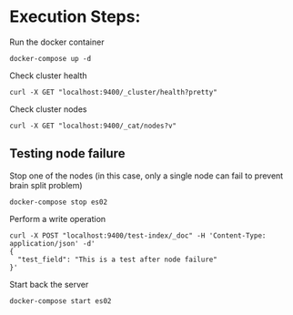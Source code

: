 # Execution Steps:

Run the docker container
```
docker-compose up -d
```

Check cluster health
```
curl -X GET "localhost:9400/_cluster/health?pretty"
```

Check cluster nodes
```
curl -X GET "localhost:9400/_cat/nodes?v"
```

## Testing node failure

Stop one of the nodes (in this case, only a single node can fail to prevent brain split problem)
```
docker-compose stop es02 
```
Perform a write operation
```
curl -X POST "localhost:9400/test-index/_doc" -H 'Content-Type: application/json' -d'
{
  "test_field": "This is a test after node failure"
}'
```

Start back the server
```
docker-compose start es02
```